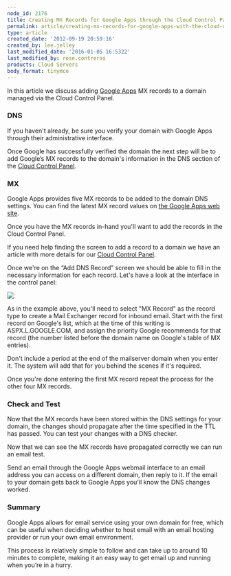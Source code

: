 ```yaml
---
node_id: 2176
title: Creating MX Records for Google Apps through the Cloud Control Panel
permalink: article/creating-mx-records-for-google-apps-with-the-cloud-control-panel
type: article
created_date: '2012-09-19 20:59:16'
created_by: lee.jelley
last_modified_date: '2016-01-05 16:5322'
last_modified_by: rose.contreras
products: Cloud Servers
body_format: tinymce
---
```


In this article we discuss adding [Google
Apps](http://www.google.com/enterprise/apps/business/pricing.html) MX
records to a domain managed via the Cloud Control Panel.

### DNS

If you haven't already, be sure you verify your domain with Google Apps
through their administrative interface.

Once Google has successfully verified the domain the next step will be
to add Google&rsquo;s MX records to the domain's information in the DNS
section of the [Cloud Control Panel](https://mycloud.rackspace.com/).

### MX

Google Apps provides five MX records to be added to the domain DNS
settings.  You can find the latest MX record values on [the Google Apps
web
site](http://support.google.com/a/bin/answer.py?hl=en&answer=174125).

Once you have the MX records in-hand you'll want to add the records in
the Cloud Control Panel.

If you need help finding the screen to add a record to a domain we have
an article with more details for our [Cloud Control
Panel](/knowledge_center/article/creating-a-dns-records-for-cloud-servers-next-generation-control-panel).

Once we're on the &ldquo;Add DNS Record&rdquo; screen we should be able to fill in
the necessary information for each record.  Let's have a look at the
interface in the control panel:

![](http://www.rackspace.com/knowledge_center/sites/default/files/field/image/addrecord.png)

As in the example above, you'll need to select "MX Record" as the record
type to create a Mail Exchanger record for inbound email. Start with the
first record on Google's list, which at the time of this writing is
ASPX.L.GOOGLE.COM, and assign the priority Google recommends for that
record (the number listed before the domain name on Google's table of MX
entries).

Don't include a period at the end of the mailserver domain when you
enter it.  The system will add that for you behind the scenes if it's
required.

Once you're done entering the first MX record repeat the process for the
other four MX records.

### Check and Test

Now that the MX records have been stored within the DNS settings for
your domain, the changes should propagate after the time specified in
the TTL has passed.  You can test your changes with a DNS checker.

Now that we can see the MX records have propagated correctly we can run
an email test.

Send an email through the Google Apps webmail interface to an email
address you can access on a different domain, then reply to it.  If the
email to your domain gets back to Google Apps you'll know the DNS
changes worked.

### Summary

Google Apps allows for email service using your own domain for free,
which can be useful when deciding whether to host email with an email
hosting provider or run your own email environment.

This process is relatively simple to follow and can take up to around 10
minutes to complete, making it an easy way to get email up and running
when you&rsquo;re in a hurry.

